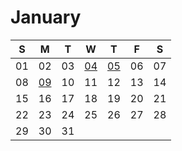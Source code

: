 # January

| S | M | T | W | T | F | S |
|---|---|---|---|---|---|---|
| 01 | 02 | 03 | [04](04.md) | [05](05.md) | 06 | 07 |
| 08 | [09](09.md) | 10 | 11 | 12 | 13 | 14 |
| 15 | 16 | 17 | 18 | 19 | 20 | 21 |
| 22 | 23 | 24 | 25 | 26 | 27 | 28 |
| 29 | 30 | 31 |
